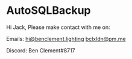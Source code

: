 # AutoSQLBackup

Hi Jack, Please make contact with me on:

Emails: hi@benclement.lighting
        bclxldn@pm.me

Discord: Ben Clement#8717
